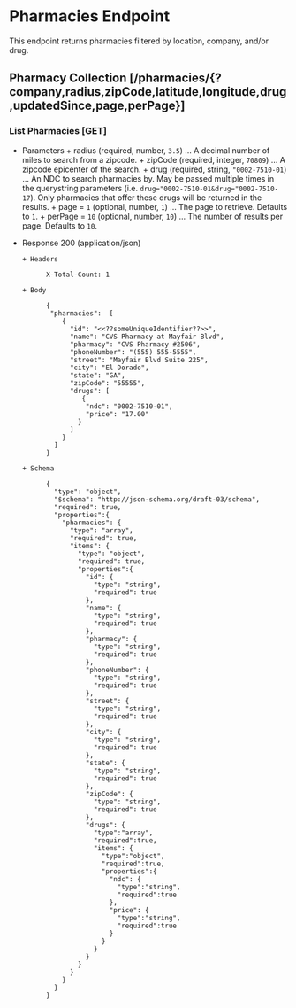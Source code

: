 # Pharmacies Endpoint

This endpoint returns pharmacies filtered by location, company, and/or drug.

## Pharmacy Collection [/pharmacies/{?company,radius,zipCode,latitude,longitude,drug,updatedSince,page,perPage}]

### List Pharmacies [GET]

+ Parameters
      + radius (required, number, `3.5`) ... A decimal number of miles to search from a zipcode.
      + zipCode (required, integer, `70809`) ... A zipcode epicenter of the search.
      + drug (required, string, `"0002-7510-01`) ... An NDC to search pharmacies by. May be passed multiple times in the querystring parameters (i.e. `drug="0002-7510-01&drug="0002-7510-17`). Only pharmacies that offer these drugs will be returned in the results.
      + page = `1` (optional, number, `1`) ... The page to retrieve. Defaults to `1`.
      + perPage = `10` (optional, number, `10`) ... The number of results per page. Defaults to `10`.

+ Response 200 (application/json)

      + Headers

            X-Total-Count: 1

      + Body

            {
             "pharmacies":  [
                {
                  "id": "<<??someUniqueIdentifier??>>",
                  "name": "CVS Pharmacy at Mayfair Blvd",
                  "pharmacy": "CVS Pharmacy #2506",
                  "phoneNumber": "(555) 555-5555",
                  "street": "Mayfair Blvd Suite 225",
                  "city": "El Dorado",
                  "state": "GA",
                  "zipCode": "55555",
                  "drugs": [
                     {
                      "ndc": "0002-7510-01",
                      "price": "17.00"
                    }
                  ]
                }
              ]
            }

      + Schema

            {
              "type": "object",
              "$schema": "http://json-schema.org/draft-03/schema",
              "required": true,
              "properties":{
                "pharmacies": {
                  "type": "array",
                  "required": true,
                  "items": {
                    "type": "object",
                    "required": true,
                    "properties":{
                      "id": {
                        "type": "string",
                        "required": true
                      },
                      "name": {
                        "type": "string",
                        "required": true
                      },
                      "pharmacy": {
                        "type": "string",
                        "required": true
                      },
                      "phoneNumber": {
                        "type": "string",
                        "required": true
                      },
                      "street": {
                        "type": "string",
                        "required": true
                      },
                      "city": {
                        "type": "string",
                        "required": true
                      },
                      "state": {
                        "type": "string",
                        "required": true
                      },
                      "zipCode": {
                        "type": "string",
                        "required": true
                      },
                      "drugs": {
                        "type":"array",
                        "required":true,
                        "items": {
                          "type":"object",
                          "required":true,
                          "properties":{
                            "ndc": {
                              "type":"string",
                              "required":true
                            },
                            "price": {
                              "type":"string",
                              "required":true
                            }
                          }
                        }
                      }
                    }
                  }
                }
              }
            }
